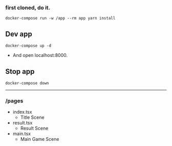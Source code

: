 
### first cloned, do it.
```
docker-compose run -w /app --rm app yarn install
```

## Dev app
```
docker-compose up -d
```
- And open localhost:8000.

## Stop app
```
docker-compose down
```

---

### /pages
- index.tsx
    - Title Scene
- result.tsx
    - Result Scene
- main.tsx
    - Main Game Scene